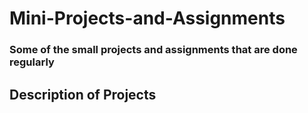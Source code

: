 # Mini-Projects-and-Assignments

### Some of the small projects and assignments that are done regularly


## Description of Projects
